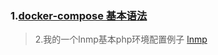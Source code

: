 ### 1.[docker-compose 基本语法](https://github.com/ericivan/docker-compose-/blob/master/src/docker-compose.md)



> 2.我的一个lnmp基本php环境配置例子 [lnmp](https://github.com/ericivan/docker_lnmp)
